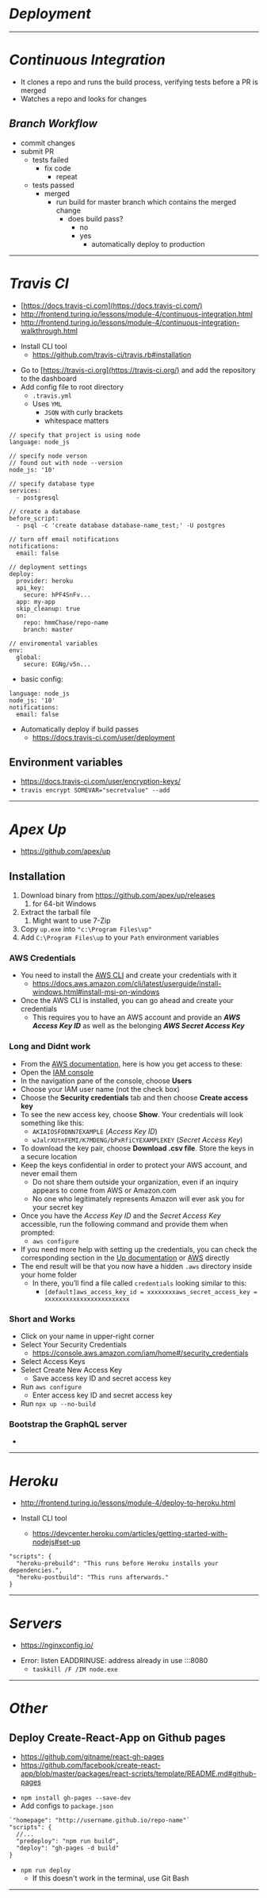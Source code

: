 # _Deployment_

---

# _Continuous Integration_

- It clones a repo and runs the build process, verifying tests before a PR is merged
- Watches a repo and looks for changes

## _Branch Workflow_

- commit changes
- submit PR
  - tests failed
    - fix code
      - repeat
  - tests passed
    - merged
      - run build for master branch which contains the merged change
        - does build pass?
          - no
          - yes
            - automatically deploy to production

---

# _Travis CI_

- [https://docs.travis-ci.com](https://docs.travis-ci.com/)
- http://frontend.turing.io/lessons/module-4/continuous-integration.html
- http://frontend.turing.io/lessons/module-4/continuous-integration-walkthrough.html

* Install CLI tool
  - https://github.com/travis-ci/travis.rb#installation

- Go to [https://travis-ci.org](https://travis-ci.org/) and add the repository to the dashboard
- Add config file to root directory
  - `.travis.yml`
  - Uses `YML`
    - `JSON` with curly brackets
    - whitespace matters

```
// specify that project is using node
language: node_js

// specify node verson
// found out with node --version
node_js: '10'

// specify database type
services:
  - postgresql

// create a database
before_script:
  - psql -c 'create database database-name_test;' -U postgres

// turn off email notifications
notifications:
  email: false

// deployment settings
deploy:
  provider: heroku
  api_key:
    secure: hPF4SnFv...
  app: my-app
  skip_cleanup: true
  on:
    repo: hmmChase/repo-name
    branch: master

// enviromental variables
env:
  global:
    secure: EGNg/v5n...
```

- basic config:

```
language: node_js
node_js: '10'
notifications:
  email: false
```

- Automatically deploy if build passes
  - https://docs.travis-ci.com/user/deployment

## Environment variables

- https://docs.travis-ci.com/user/encryption-keys/
- `travis encrypt SOMEVAR="secretvalue" --add`

---

# _Apex Up_

- https://github.com/apex/up

## Installation

1. Download binary from https://github.com/apex/up/releases
   1. for 64-bit Windows
2. Extract the tarball file
   1. Might want to use 7-Zip
3. Copy `up.exe` into `"c:\Program Files\up"`
4. Add `C:\Program Files\up` to your `Path` environment variables

### AWS Credentials

- You need to install the [AWS CLI](https://docs.aws.amazon.com/cli/latest/userguide/cli-chap-welcome.html) and create your credentials with it
  - https://docs.aws.amazon.com/cli/latest/userguide/install-windows.html#install-msi-on-windows
- Once the AWS CLI is installed, you can go ahead and create your credentials
  - This requires you to have an AWS account and provide an **_AWS Access Key ID_** as well as the belonging **_AWS Secret Access Key_**

### Long and Didnt work

- From the [AWS documentation](https://docs.aws.amazon.com/cli/latest/userguide/cli-chap-getting-started.html), here is how you get access to these:
- Open the [IAM console](https://console.aws.amazon.com/iam/home?#home)
- In the navigation pane of the console, choose **Users**
- Choose your IAM user name (not the check box)
- Choose the **Security credentials** tab and then choose **Create access key**
- To see the new access key, choose **Show**. Your credentials will look something like this:
  - `AKIAIOSFODNN7EXAMPLE` (_Access Key ID_)
  - `wJalrXUtnFEMI/K7MDENG/bPxRfiCYEXAMPLEKEY` (_Secret Access Key_)
- To download the key pair, choose **Download .csv file**. Store the keys in a secure location
- Keep the keys confidential in order to protect your AWS account, and never email them
  - Do not share them outside your organization, even if an inquiry appears to come from AWS or Amazon.com
  - No one who legitimately represents Amazon will ever ask you for your secret key
- Once you have the _Access Key ID_ and the _Secret Access Key_ accessible, run the following command and provide them when prompted:
  - `aws configure`
- If you need more help with setting up the credentials, you can check the corresponding section in the [Up documentation](https://up.docs.apex.sh/#aws_credentials.aws_credential_profiles) or [AWS](https://docs.aws.amazon.com/cli/latest/userguide/cli-chap-getting-started.html) directly
- The end result will be that you now have a hidden `.aws` directory inside your home folder
  - In there, you’ll find a file called `credentials` looking similar to this:
    - `[default]aws_access_key_id = xxxxxxxxaws_secret_access_key = xxxxxxxxxxxxxxxxxxxxxxxx`

### Short and Works

- Click on your name in upper-right corner
- Select Your Security Credentials
  - https://console.aws.amazon.com/iam/home#/security_credentials
- Select Access Keys
- Select Create New Access Key
  - Save access key ID and secret access key
- Run `aws configure`
  - Enter access key ID and secret access key
- Run `npx up --no-build`

### Bootstrap the GraphQL server

-

---

# _Heroku_

- http://frontend.turing.io/lessons/module-4/deploy-to-heroku.html

- Install CLI tool
  - https://devcenter.heroku.com/articles/getting-started-with-nodejs#set-up

```
"scripts": {
  "heroku-prebuild": "This runs before Heroku installs your dependencies.",
  "heroku-postbuild": "This runs afterwards."
}
```

---

# _Servers_

- https://nginxconfig.io/

* Error: listen EADDRINUSE: address already in use :::8080
  - `taskkill /F /IM node.exe`

---

# _Other_

## Deploy Create-React-App on Github pages

- https://github.com/gitname/react-gh-pages
- https://github.com/facebook/create-react-app/blob/master/packages/react-scripts/template/README.md#github-pages

* `npm install gh-pages --save-dev`
* Add configs to `package.json`

```
`"homepage": "http://username.github.io/repo-name"`
"scripts": {
  //...
  "predeploy": "npm run build",
  "deploy": "gh-pages -d build"
}
```

- `npm run deploy`
  - If this doesn't work in the terminal, use Git Bash

---
